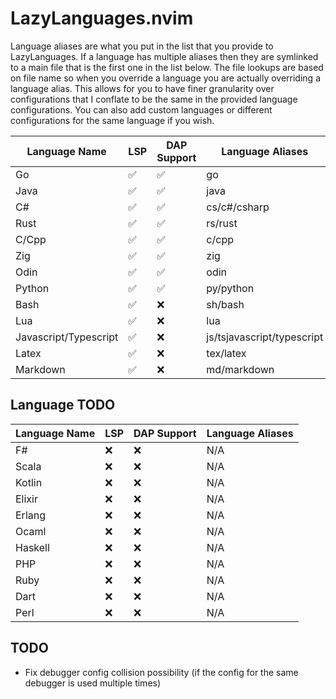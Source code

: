 # LazyLanguages.nvim

Language aliases are what you put in the list that you provide to
LazyLanguages. If a language has multiple aliases then they are symlinked to a
main file that is the first one in the list below. The file lookups are based
on file name so when you override a language you are actually overriding a
language alias. This allows for you to have finer granularity over
configurations that I conflate to be the same in the provided language
configurations. You can also add custom languages or different configurations
for the same language if you wish.

| Language Name | LSP | DAP Support | Language Aliases|
| ------------- | -------------- | -------------- | --------------|
| Go | ✅ | ✅ | go |
| Java | ✅ | ✅ | java |
| C# | ✅ | ✅ | cs/c#/csharp |
| Rust | ✅ | ✅ | rs/rust |
| C/Cpp | ✅ | ✅ | c/cpp |
| Zig | ✅ | ✅ | zig |
| Odin | ✅ | ✅ | odin |
| Python | ✅ | ✅ | py/python |
| Bash | ✅ | ❌ | sh/bash |
| Lua | ✅ | ❌ | lua |
| Javascript/Typescript | ✅ | ❌ | js/tsjavascript/typescript |
| Latex | ✅ | ❌ | tex/latex |
| Markdown | ✅ | ❌ | md/markdown |

## Language TODO
| Language Name | LSP | DAP Support | Language Aliases |
| ------------- | --- | ----------- | ---------------- |
| F# | ❌ | ❌ | N/A |
| Scala | ❌ | ❌ | N/A |
| Kotlin | ❌ | ❌ | N/A |
| Elixir | ❌ | ❌ | N/A |
| Erlang | ❌ | ❌ | N/A |
| Ocaml | ❌ | ❌ | N/A |
| Haskell | ❌ | ❌ | N/A |
| PHP | ❌ | ❌ | N/A |
| Ruby | ❌ | ❌ | N/A |
| Dart | ❌ | ❌ | N/A |
| Perl | ❌ | ❌ | N/A |

## TODO

- Fix debugger config collision possibility (if the config for the same debugger is used multiple times)
